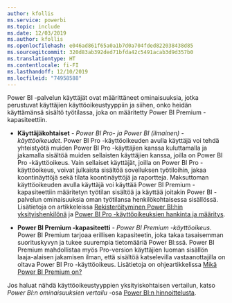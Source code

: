 ```yaml
---
author: kfollis
ms.service: powerbi
ms.topic: include
ms.date: 12/03/2019
ms.author: kfollis
ms.openlocfilehash: e046ad861f65a0a1b7d0a704fded822038438d85
ms.sourcegitcommit: 320d83ab392ded71bfda42c5491acab3d9d357b0
ms.translationtype: HT
ms.contentlocale: fi-FI
ms.lasthandoff: 12/10/2019
ms.locfileid: "74958588"
---
```

Power BI -palvelun käyttäjät ovat määrittäneet ominaisuuksia, jotka perustuvat käyttäjien käyttöoikeustyyppiin ja siihen, onko heidän käyttämänsä sisältö työtilassa, joka on määritetty Power BI Premium -kapasiteettiin.

* **Käyttäjäkohtaiset** - *Power BI Pro- ja Power BI (ilmainen) -käyttöoikeudet*. Power BI Pro -käyttöoikeuden avulla käyttäjä voi tehdä yhteistyötä muiden Power BI Pro -käyttäjien kanssa kuluttamalla ja jakamalla sisältöä muiden sellaisten käyttäjien kanssa, joilla on Power BI Pro -käyttöoikeus. Vain sellaiset käyttäjät, joilla on Power BI Pro -käyttöoikeus, voivat julkaista sisältöä sovelluksen työtiloihin, jakaa koontinäyttöjä sekä tilata koontinäyttöjä ja raportteja. Maksuttoman käyttöoikeuden avulla käyttäjä voi käyttää Power BI Premium -kapasiteettiin määritetyn työtilan sisältöä ja käyttää joitakin Power BI -palvelun ominaisuuksia oman työtilansa henkilökohtaisessa sisällössä. Lisätietoja on artikkeleissa [Rekisteröityminen Power BI:hin yksityishenkilönä](../service-self-service-signup-for-power-bi.md) ja [Power BI Pro -käyttöoikeuksien hankinta ja määritys](../service-admin-purchasing-power-bi-pro.md).

* **Power BI Premium -kapasiteetti** - *Power BI Premium -käyttöoikeus*. Power BI Premium tarjoaa erillisen kapasiteetin, joka takaa tasaisemman suorituskyvyn ja tukee suurempia tietomääriä Power BI:ssä. Power BI Premium mahdollistaa myös Pro-version käyttäjien luoman sisällön laaja-alaisen jakamisen ilman, että sisältöä katselevilla vastaanottajilla on oltava Power BI Pro -käyttöoikeus. Lisätietoja on ohjeartikkelissa [Mikä Power BI Premium on?](../service-premium-what-is.md)

Jos haluat nähdä käyttöoikeustyyppien yksityiskohtaisen vertailun, katso _Power BI:n ominaisuuksien vertailu_ -osa [Power BI:n hinnoittelusta](https://powerbi.microsoft.com/pricing/).

